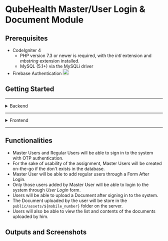# QubeHealth Master/User Login & Document Module

## Prerequisites
- CodeIgniter 4
  - PHP version 7.3 or newer is required, with the *intl* extension and *mbstring* extension installed.
  - MySQL (5.1+) via the MySQLi driver
- Firebase Authentication <img src="https://www.vectorlogo.zone/logos/firebase/firebase-icon.svg" alt="react" width="20" height="20"/>

## Getting Started

-----

<details>
<summary>Backend</summary>
<p>  
    
### Start by cloning this repository:
```sh
git clone https://github.com/hyp9820/qubeHealth.git
```

### Create the Database and running Migrations

Start your Apache and MySQL services on XAMPP Server (or others).
Open a command prompt in the project root directory.
Create Database :
```sh
php spark db:create qubehealth
```
> Note: Changing the name of the database `qubehealth` will require changes in files: `.env` and `app/Config/Database.php`.

Run Migrations :
```sh
php spark migrate
```

### Running Your App on Local Development Server
```sh
php spark serve
```
> This should run your Local Development Server on `http://localhost:8080/`
  
 </p>
 </details>
 
 -----
 
 <details>
<summary>Frontend</summary>
<p>  
  
<img src="https://www.vectorlogo.zone/logos/w3_html5/w3_html5-icon.svg" alt="react" width="40" height="40"/> &nbsp;
<img src="https://seeklogo.com/images/J/javascript-js-logo-2949701702-seeklogo.com.png" alt="react" width="40" height="40"/> &nbsp;
<img src="https://www.vectorlogo.zone/logos/getbootstrap/getbootstrap-icon.svg" alt="react" width="40" height="40"/> &nbsp;
### Hosting

The frontend is already hosted on GitHub Pages <img src="https://www.vectorlogo.zone/logos/github/github-icon.svg" alt="react" width="20" height="20"/> at the following URL:  
https://hyp9820.github.io/qubehealth-frontend/
> Note: All the API request still point to `http://localhost:8080/`. Make sure the backend server is active or the API request will return with an error.
  
### Running the frontend locally
  
- All the frontend files are situated in the `frontend/` folder.  
- Launch the *index.html* file at `localhost` domain using LiveServer (Replace the IP address in the address bar with 'localhost').
  > Note: Firebase Phone Authentication has the following whilelist domains: `localhost` & `hyp9820.github.io`. Make sure the *index.html* file is served at one of the two domains else OTP authentication will respond with an error.
  
  
</p>
</details>
 
-----

## Functionalities

- Master Users and Regular Users will be able to sign in to the system with OTP authentication.
- For the sake of usability of the assignment, Master Users will be created on-the-go if the don't exists in the database.
- Master User will be able to add regular users through a Form After Login.
- Only those users added by Master User will be able to login to the system through _User Login_ form.
- Users will be able to upload a Document after signing in to the system.
- The Document uploaded by the user will be store in the `public/assets/${mobile_number}` folder on the server.
- Users will also be able to view the list and contents of the documents uploaded by him. 

## Outputs and Screenshots

